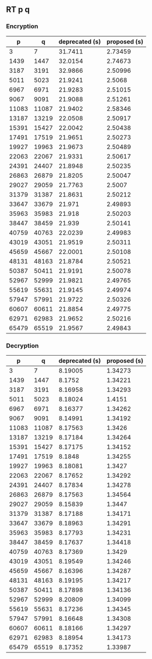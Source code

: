 ## RT p q
### Encryption
p | q | deprecated (s) | proposed (s)
--- | --- | --- | ---
3 | 7 | 31.7411 | 2.73459
1439 | 1447 | 32.0154 | 2.74673
3187 | 3191 | 32.9866 | 2.50996
5011 | 5023 | 21.9241 | 2.5068
6967 | 6971 | 21.9283 | 2.51015
9067 | 9091 | 21.9088 | 2.51261
11083 | 11087 | 21.9402 | 2.58346
13187 | 13219 | 22.0508 | 2.50917
15391 | 15427 | 22.0042 | 2.50438
17491 | 17519 | 21.9651 | 2.50273
19927 | 19963 | 21.9673 | 2.50489
22063 | 22067 | 21.9331 | 2.50617
24391 | 24407 | 21.8948 | 2.50235
26863 | 26879 | 21.8205 | 2.50047
29027 | 29059 | 21.7763 | 2.5007
31379 | 31387 | 21.8631 | 2.50212
33647 | 33679 | 21.971 | 2.49893
35963 | 35983 | 21.918 | 2.50203
38447 | 38459 | 21.939 | 2.50141
40759 | 40763 | 22.0239 | 2.49983
43019 | 43051 | 21.9519 | 2.50311
45659 | 45667 | 22.0001 | 2.50108
48131 | 48163 | 21.8784 | 2.50521
50387 | 50411 | 21.9191 | 2.50078
52967 | 52999 | 21.9821 | 2.49765
55619 | 55631 | 21.9145 | 2.49974
57947 | 57991 | 21.9722 | 2.50326
60607 | 60611 | 21.8854 | 2.49775
62971 | 62983 | 21.9652 | 2.50216
65479 | 65519 | 21.9567 | 2.49843

### Decryption
p | q | deprecated (s) | proposed (s)
--- | --- | --- | ---
3 | 7 | 8.19005 | 1.34273
1439 | 1447 | 8.1752 | 1.34221
3187 | 3191 | 8.16958 | 1.34293
5011 | 5023 | 8.18024 | 1.4151
6967 | 6971 | 8.16377 | 1.34262
9067 | 9091 | 8.14991 | 1.34192
11083 | 11087 | 8.17563 | 1.3426
13187 | 13219 | 8.17184 | 1.34264
15391 | 15427 | 8.17175 | 1.34152
17491 | 17519 | 8.1848 | 1.34255
19927 | 19963 | 8.18081 | 1.3427
22063 | 22067 | 8.17652 | 1.34292
24391 | 24407 | 8.17834 | 1.34278
26863 | 26879 | 8.17563 | 1.34564
29027 | 29059 | 8.15839 | 1.3447
31379 | 31387 | 8.17188 | 1.34171
33647 | 33679 | 8.18963 | 1.34291
35963 | 35983 | 8.17793 | 1.34231
38447 | 38459 | 8.17637 | 1.34418
40759 | 40763 | 8.17369 | 1.3429
43019 | 43051 | 8.19549 | 1.34246
45659 | 45667 | 8.16396 | 1.34287
48131 | 48163 | 8.19195 | 1.34217
50387 | 50411 | 8.17898 | 1.34136
52967 | 52999 | 8.20809 | 1.34099
55619 | 55631 | 8.17236 | 1.34345
57947 | 57991 | 8.16648 | 1.34308
60607 | 60611 | 8.18166 | 1.34297
62971 | 62983 | 8.18954 | 1.34173
65479 | 65519 | 8.17352 | 1.33987
